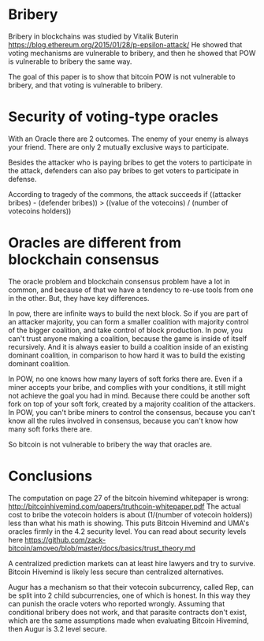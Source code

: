 Bribery
=======

Bribery in blockchains was studied by Vitalik Buterin https://blog.ethereum.org/2015/01/28/p-epsilon-attack/
He showed that voting mechanisms are vulnerable to bribery, and then he showed that POW is vulnerable to bribery the same way.

The goal of this paper is to show that bitcoin POW is not vulnerable to bribery, and that voting is vulnerable to bribery.


Security of voting-type oracles
=======

With an Oracle there are 2 outcomes. The enemy of your enemy is always your friend. There are only 2 mutually exclusive ways to participate.

Besides the attacker who is paying bribes to get the voters to participate in the attack, defenders can also pay bribes to get voters to participate in defense.

According to tragedy of the commons, the attack succeeds if ((attacker bribes) - (defender bribes)) > ((value of the votecoins) / (number of votecoins holders))

Oracles are different from blockchain consensus
==========

The oracle problem and blockchain consensus problem have a lot in common, and because of that we have a tendency to re-use tools from one in the other. But, they have key differences.

In pow, there are infinite ways to build the next block. 
So if you are part of an attacker majority, you can form a smaller coalition with majority control of the bigger coalition, and take control of block production.
In pow, you can't trust anyone making a coalition, because the game is inside of itself recursively. And it is always easier to build a coalition inside of an existing dominant coalition, in comparison to how hard it was to build the existing dominant coalition.

In POW, no one knows how many layers of soft forks there are.
Even if a miner accepts your bribe, and complies with your conditions, it still might not achieve the goal you had in mind. Because there could be another soft fork on top of your soft fork, created by a majority coalition of the attackers.
In POW, you can't bribe miners to control the consensus, because you can't know all the rules involved in consensus, because you can't know how many soft forks there are.

So bitcoin is not vulnerable to bribery the way that oracles are.


Conclusions
=======

The computation on page 27 of the bitcoin hivemind whitepaper is wrong: http://bitcoinhivemind.com/papers/truthcoin-whitepaper.pdf
The actual cost to bribe the votecoin holders is about (1/(number of votecoin holders)) less than what his math is showing.
This puts Bitcoin Hivemind and UMA's oracles firmly in the 4.2 security level. You can read about security levels here https://github.com/zack-bitcoin/amoveo/blob/master/docs/basics/trust_theory.md

A centralized prediction markets can at least hire lawyers and try to survive. Bitcoin Hivemind is likely less secure than centralized alternatives.

Augur has a mechanism so that their votecoin subcurrency, called Rep, can be split into 2 child subcurrencies, one of which is honest. In this way they can punish the oracle voters who reported wrongly.
Assuming that conditional bribery does not work, and that parasite contracts don't exist, which are the same assumptions made when evaluating Bitcoin Hivemind, then Augur is 3.2 level secure.
